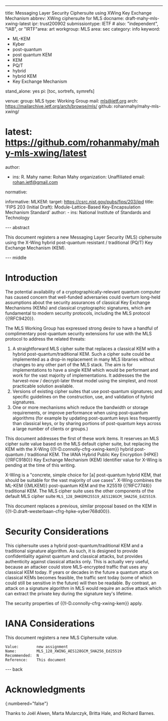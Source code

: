 ---
title: Messaging Layer Security Ciphersuite using XWing Key Exchange Mechanism
abbrev: XWing ciphersuite for MLS
docname: draft-mahy-mls-xwing-latest
ipr: trust200902
submissiontype: IETF  # also: "independent", "IAB", or "IRTF"area: art
workgroup: MLS
area: sec
category: info
keyword:
 - ML-KEM
 - Kyber
 - post-quantum
 - post quantum KEM
 - KEM
 - PQ/T
 - hybrid
 - hybrid KEM
 - Key Exchange Mechanism

stand_alone: yes
pi: [toc, sortrefs, symrefs]

venue:
  group: MLS
  type: Working Group
  mail: mls@ietf.org
  arch: https://mailarchive.ietf.org/arch/browse/mls/
  github: rohanmahy/mahy-mls-xwing/
#  latest: https://github.com/rohanmahy/mahy-mls-xwing/latest

author:
 -  ins: R. Mahy
    name: Rohan Mahy
    organization: Unaffiliated
    email: rohan.ietf@gmail.com

normative:

informative:
  MLKEM:
    target: https://csrc.nist.gov/pubs/fips/203/ipd
    title: 'FIPS 203 (Initial Draft): Module-Lattice-Based Key-Encapsulation Mechanism Standard'
    author:
      -
        ins: National Institute of Standards and Technology

--- abstract

This document registers a new Messaging Layer Security (MLS) ciphersuite using
the X-Wing hybrid post-quantum resistant / traditional (PQ/T) Key Exchange
Mechanism (KEM).

--- middle

# Introduction

The potential availability of a cryptographically-relevant quantum
computer has caused concern that well-funded adversaries could overturn
long-held assumptions about the security assurances of classical
Key Exchange Mechanisms (KEMs) and classical cryptographic signatures,
which are fundamental to modern security protocols, including the MLS
protocol {{!RFC9420}}.

The MLS Working Group has expressed strong desire to have a handful of
complimentary post-quantum security extensions for use with the MLS
protocol to address the related threats:

1. A straightforward MLS cipher suite that replaces a classical KEM with a
hybrid post-quantum/traditional KEM. Such a cipher suite could be
implemented as a drop-in replacement in many MLS libraries without changes
to any other part of the MLS stack. The aim is for implementations to have a
single KEM which would be performant and work for the vast majority of
implementations. It addresses the the harvest-now / decrypt-later threat model using the simplest, and most practicable solution available.
2. Versions of existing cipher suites that use post-quantum signatures; and
specific guidelines on the construction, use, and validation of hybrid
signatures.
3. One or more mechanisms which reduce the bandwidth or storage requirements,
or improve performance when using post-quantum algorithms (for example by updating post-quantum keys less frequently than classical keys, or by sharing portions of post-quantum keys across a large number of clients or groups.)

This document addresses the first of these work items. It reserves an MLS
cipher suite value based on the MLS default cipher suite, but replacing the KEM
with the X-Wing {{!I-D.connolly-cfrg-xwing-kem}} hybrid post-quantum /
traditional KEM. The IANA Hybrid Public Key Encryption (HPKE) {{!RFC9180}}
Key Exchange Mechanism (KEM) Identifier value for X-Wing is pending at the
time of this writing.



X-Wing is a "concrete, simple choice for [a] post-quantum hybrid KEM, that
should be suitable for the vast majority of use cases". X-Wing combines the
ML-KEM {{MLKEM}} post-quantum KEM and the X25519 {{?RFC7748}} traditional
KEM. The MLS cipher suite uses the other components of the default MLS cipher
suite `MLS_128_DHKEMX25519_AES128GCM_SHA256_Ed25519`.

This document replaces a previous, similar proposal based on the KEM in
{{!I-D.draft-westerbaan-cfrg-hpke-xyber768d00}}.

# Security Considerations

This ciphersuite uses a hybrid post-quantum/traditional KEM and a traditional
signature algorithm. As such, it is designed to provide confidentiality against
quantum and classical attacks, but provides authenticity against classical
attacks only. This is actually very useful, because an attacker could store
MLS-encrypted traffic that uses any classical KEM today. If years or decades in
the future a quantum attack on classical KEMs becomes feasible, the traffic sent
today (some of which could still be sensitive in the future) will then be readable.
By contrast, an attack on a signature algorithm in MLS would require an active
attack which can extract the private key during the signature key's lifetime.

The security properties of {{!I-D.connolly-cfrg-xwing-kem}} apply.

# IANA Considerations

This document registers a new MLS Ciphersuite value.

~~~
Value:        new assignment
Name:         MLS_128_XWING_AES128GCM_SHA256_Ed25519
Recommended:  N
Reference:    This document
~~~



--- back

# Acknowledgments
{:numbered="false"}

Thanks to Joël Alwen, Marta Mularczyk, Britta Hale, and Richard Barnes.
